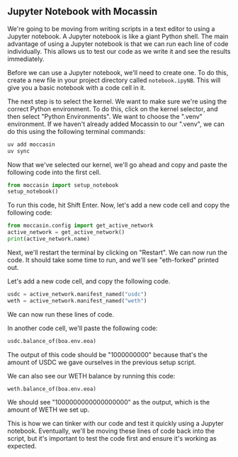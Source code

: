 ## Jupyter Notebook with Mocassin

We're going to be moving from writing scripts in a text editor to using a Jupyter notebook. A Jupyter notebook is like a giant Python shell. The main advantage of using a Jupyter notebook is that we can run each line of code individually. This allows us to test our code as we write it and see the results immediately. 

Before we can use a Jupyter notebook, we'll need to create one. To do this, create a new file in your project directory called `notebook.ipyNB`. This will give you a basic notebook with a code cell in it.

The next step is to select the kernel. We want to make sure we're using the correct Python environment. To do this, click on the kernel selector, and then select "Python Environments".  We want to choose the ".venv" environment. If we haven't already added Mocassin to our ".venv", we can do this using the following terminal commands:

```bash
uv add moccasin
uv sync
```

Now that we've selected our kernel, we'll go ahead and copy and paste the following code into the first cell.

```python
from moccasin import setup_notebook
setup_notebook()
```

To run this code, hit Shift Enter. Now, let's add a new code cell and copy the following code:

```python
from moccasin.config import get_active_network
active_network = get_active_network()
print(active_network.name)
```

Next, we'll restart the terminal by clicking on "Restart".  We can now run the code. It should take some time to run, and we'll see "eth-forked" printed out. 

Let's add a new code cell, and copy the following code.

```python
usdc = active_network.manifest_named("usdc")
weth = active_network.manifest_named("weth")
```

We can now run these lines of code. 

In another code cell, we'll paste the following code:

```python
usdc.balance_of(boa.env.eoa)
```

The output of this code should be "1000000000" because that's the amount of USDC we gave ourselves in the previous setup script.

We can also see our WETH balance by running this code:

```python
weth.balance_of(boa.env.eoa)
```

We should see "1000000000000000000" as the output, which is the amount of WETH we set up.

This is how we can tinker with our code and test it quickly using a Jupyter notebook. Eventually, we'll be moving these lines of code back into the script, but it's important to test the code first and ensure it's working as expected. 
